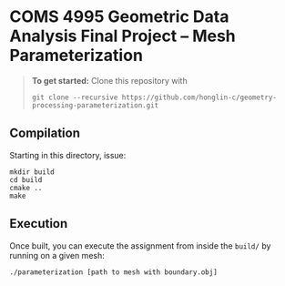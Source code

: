 # COMS 4995 Geometric Data Analysis Final Project – Mesh Parameterization

> **To get started:** Clone this repository with
> 
>     git clone --recursive https://github.com/honglin-c/geometry-processing-parameterization.git
>

## Compilation
Starting in this directory, issue:

    mkdir build
    cd build
    cmake ..
    make 

## Execution

Once built, you can execute the assignment from inside the `build/` by running
on a given mesh:

    ./parameterization [path to mesh with boundary.obj]
